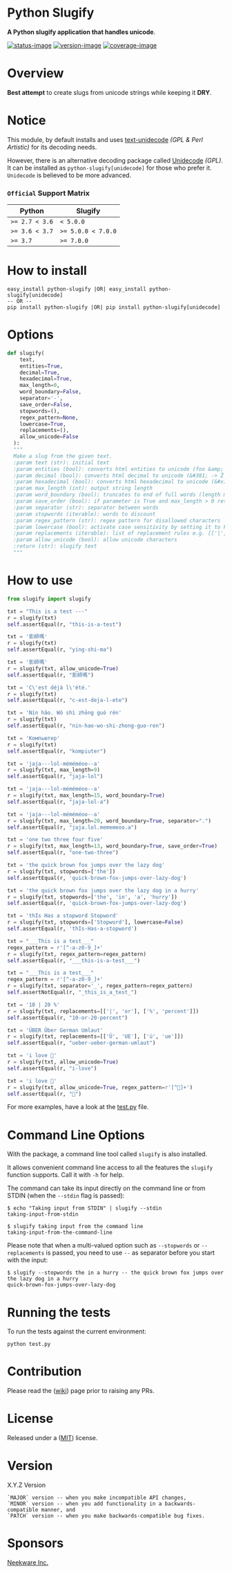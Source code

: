 # Python Slugify

**A Python slugify application that handles unicode**.

[![status-image]][status-link]
[![version-image]][version-link]
[![coverage-image]][coverage-link]

# Overview

**Best attempt** to create slugs from unicode strings while keeping it **DRY**.

# Notice

This module, by default installs and uses [text-unidecode](https://github.com/kmike/text-unidecode) _(GPL & Perl Artistic)_ for its decoding needs.

However, there is an alternative decoding package called [Unidecode](https://github.com/avian2/unidecode) _(GPL)_. It can be installed as `python-slugify[unidecode]` for those who prefer it. `Unidecode` is believed to be more advanced.

### `Official` Support Matrix

| Python         | Slugify            |
| -------------- | ------------------ |
| `>= 2.7 < 3.6` | `< 5.0.0`          |
| `>= 3.6 < 3.7` | `>= 5.0.0 < 7.0.0` |
| `>= 3.7`       | `>= 7.0.0`         |

# How to install

    easy_install python-slugify |OR| easy_install python-slugify[unidecode]
    -- OR --
    pip install python-slugify |OR| pip install python-slugify[unidecode]

# Options

```python
def slugify(
    text,
    entities=True,
    decimal=True,
    hexadecimal=True,
    max_length=0,
    word_boundary=False,
    separator='-',
    save_order=False,
    stopwords=(),
    regex_pattern=None,
    lowercase=True,
    replacements=(),
    allow_unicode=False
  ):
  """
  Make a slug from the given text.
  :param text (str): initial text
  :param entities (bool): converts html entities to unicode (foo &amp; bar -> foo-bar)
  :param decimal (bool): converts html decimal to unicode (&#381; -> Ž -> z)
  :param hexadecimal (bool): converts html hexadecimal to unicode (&#x17D; -> Ž -> z)
  :param max_length (int): output string length
  :param word_boundary (bool): truncates to end of full words (length may be shorter than max_length)
  :param save_order (bool): if parameter is True and max_length > 0 return whole words in the initial order
  :param separator (str): separator between words
  :param stopwords (iterable): words to discount
  :param regex_pattern (str): regex pattern for disallowed characters
  :param lowercase (bool): activate case sensitivity by setting it to False
  :param replacements (iterable): list of replacement rules e.g. [['|', 'or'], ['%', 'percent']]
  :param allow_unicode (bool): allow unicode characters
  :return (str): slugify text
  """
```

# How to use

```python
from slugify import slugify

txt = "This is a test ---"
r = slugify(txt)
self.assertEqual(r, "this-is-a-test")

txt = '影師嗎'
r = slugify(txt)
self.assertEqual(r, "ying-shi-ma")

txt = '影師嗎'
r = slugify(txt, allow_unicode=True)
self.assertEqual(r, "影師嗎")

txt = 'C\'est déjà l\'été.'
r = slugify(txt)
self.assertEqual(r, "c-est-deja-l-ete")

txt = 'Nín hǎo. Wǒ shì zhōng guó rén'
r = slugify(txt)
self.assertEqual(r, "nin-hao-wo-shi-zhong-guo-ren")

txt = 'Компьютер'
r = slugify(txt)
self.assertEqual(r, "kompiuter")

txt = 'jaja---lol-méméméoo--a'
r = slugify(txt, max_length=9)
self.assertEqual(r, "jaja-lol")

txt = 'jaja---lol-méméméoo--a'
r = slugify(txt, max_length=15, word_boundary=True)
self.assertEqual(r, "jaja-lol-a")

txt = 'jaja---lol-méméméoo--a'
r = slugify(txt, max_length=20, word_boundary=True, separator=".")
self.assertEqual(r, "jaja.lol.mememeoo.a")

txt = 'one two three four five'
r = slugify(txt, max_length=13, word_boundary=True, save_order=True)
self.assertEqual(r, "one-two-three")

txt = 'the quick brown fox jumps over the lazy dog'
r = slugify(txt, stopwords=['the'])
self.assertEqual(r, 'quick-brown-fox-jumps-over-lazy-dog')

txt = 'the quick brown fox jumps over the lazy dog in a hurry'
r = slugify(txt, stopwords=['the', 'in', 'a', 'hurry'])
self.assertEqual(r, 'quick-brown-fox-jumps-over-lazy-dog')

txt = 'thIs Has a stopword Stopword'
r = slugify(txt, stopwords=['Stopword'], lowercase=False)
self.assertEqual(r, 'thIs-Has-a-stopword')

txt = "___This is a test___"
regex_pattern = r'[^-a-z0-9_]+'
r = slugify(txt, regex_pattern=regex_pattern)
self.assertEqual(r, "___this-is-a-test___")

txt = "___This is a test___"
regex_pattern = r'[^-a-z0-9_]+'
r = slugify(txt, separator='_', regex_pattern=regex_pattern)
self.assertNotEqual(r, "_this_is_a_test_")

txt = '10 | 20 %'
r = slugify(txt, replacements=[['|', 'or'], ['%', 'percent']])
self.assertEqual(r, "10-or-20-percent")

txt = 'ÜBER Über German Umlaut'
r = slugify(txt, replacements=[['Ü', 'UE'], ['ü', 'ue']])
self.assertEqual(r, "ueber-ueber-german-umlaut")

txt = 'i love 🦄'
r = slugify(txt, allow_unicode=True)
self.assertEqual(r, "i-love")

txt = 'i love 🦄'
r = slugify(txt, allow_unicode=True, regex_pattern=r'[^🦄]+')
self.assertEqual(r, "🦄")

```

For more examples, have a look at the [test.py](test.py) file.

# Command Line Options

With the package, a command line tool called `slugify` is also installed.

It allows convenient command line access to all the features the `slugify` function supports. Call it with `-h` for help.

The command can take its input directly on the command line or from STDIN (when the `--stdin` flag is passed):

```
$ echo "Taking input from STDIN" | slugify --stdin
taking-input-from-stdin
```

```
$ slugify taking input from the command line
taking-input-from-the-command-line
```

Please note that when a multi-valued option such as `--stopwords` or `--replacements` is passed, you need to use `--` as separator before you start with the input:

```
$ slugify --stopwords the in a hurry -- the quick brown fox jumps over the lazy dog in a hurry
quick-brown-fox-jumps-over-lazy-dog
```

# Running the tests

To run the tests against the current environment:

    python test.py

# Contribution

Please read the ([wiki](https://github.com/un33k/python-slugify/wiki/Python-Slugify-Wiki)) page prior to raising any PRs.

# License

Released under a ([MIT](LICENSE)) license.

# Version

X.Y.Z Version

    `MAJOR` version -- when you make incompatible API changes,
    `MINOR` version -- when you add functionality in a backwards-compatible manner, and
    `PATCH` version -- when you make backwards-compatible bug fixes.

[status-image]: https://github.com/un33k/python-slugify/actions/workflows/ci.yml/badge.svg
[status-link]: https://github.com/un33k/python-slugify/actions/workflows/ci.yml
[version-image]: https://img.shields.io/pypi/v/python-slugify.svg
[version-link]: https://pypi.python.org/pypi/python-slugify
[coverage-image]: https://coveralls.io/repos/un33k/python-slugify/badge.svg
[coverage-link]: https://coveralls.io/r/un33k/python-slugify
[download-image]: https://img.shields.io/pypi/dm/python-slugify.svg
[download-link]: https://pypi.python.org/pypi/python-slugify

# Sponsors

[Neekware Inc.](http://neekware.com)
